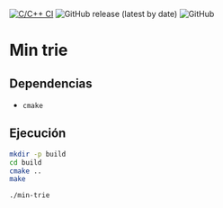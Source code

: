 [![C/C++ CI](https://github.com/otreblan/ada-proyecto-min-trie/workflows/C/C++%20CI/badge.svg)](https://github.com/otreblan/ada-proyecto-min-trie/actions?query=workflow%3A%22C%2FC%2B%2B+CI%22)
![GitHub release (latest by date)](https://img.shields.io/github/v/release/otreblan/ada-proyecto-min-trie?logo=github)
![GitHub](https://img.shields.io/github/license/otreblan/ada-proyecto-min-trie?logo=gnu)

# Min trie

## Dependencias

* `cmake`

## Ejecución
``` bash
mkdir -p build
cd build
cmake ..
make

./min-trie
```
